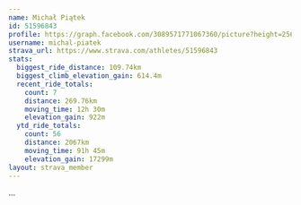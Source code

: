 ```yaml
---
name: Michał Piątek
id: 51596843
profile: https://graph.facebook.com/3089571771067360/picture?height=256&width=256
username: michal-piatek
strava_url: https://www.strava.com/athletes/51596843
stats:
  biggest_ride_distance: 109.74km
  biggest_climb_elevation_gain: 614.4m
  recent_ride_totals:
    count: 7
    distance: 269.76km
    moving_time: 12h 30m
    elevation_gain: 922m
  ytd_ride_totals:
    count: 56
    distance: 2067km
    moving_time: 91h 45m
    elevation_gain: 17299m
layout: strava_member
--- 
```

...
